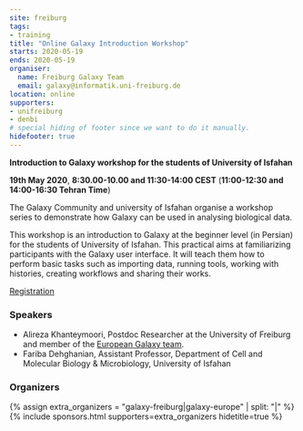 ```yaml
---
site: freiburg
tags:
- training
title: "Online Galaxy Introduction Workshop"
starts: 2020-05-19
ends: 2020-05-19
organiser:
  name: Freiburg Galaxy Team
  email: galaxy@informatik.uni-freiburg.de
location: online
supporters:
- unifreiburg
- denbi
# special hiding of footer since we want to do it manually.
hidefooter: true
---
```



**Introduction to Galaxy workshop for the students of University of Isfahan**

**19th May 2020**, **8:30.00-10.00 and 11:30-14:00 CEST** (**11:00-12:30 and 14:00-16:30 Tehran Time**)

The Galaxy Community and university of Isfahan organise a workshop series to demonstrate how Galaxy can be used in analysing biological data.


This workshop is an introduction to Galaxy at the beginner level (in Persian) for the students of University of Isfahan. This practical aims at familiarizing participants with the Galaxy user interface. It will teach them how to perform basic tasks such as importing data, running tools, working with histories, creating workflows and sharing their works.

[Registration](https://docs.google.com/forms/d/16A7VkPK-L-ExCOnfcORP8nE-swohH6ulGKeaReFToZI/)

### Speakers

* Alireza Khanteymoori, Postdoc Researcher at the University of Freiburg and member of the [European Galaxy team](https://usegalaxy-eu.github.io/freiburg/people).
* Fariba Dehghanian,  Assistant Professor, Department of Cell and Molecular Biology & Microbiology, University of Isfahan

### Organizers

{% assign extra_organizers =  "galaxy-freiburg|galaxy-europe" | split: "|"  %}
{% include sponsors.html supporters=extra_organizers hidetitle=true %}
